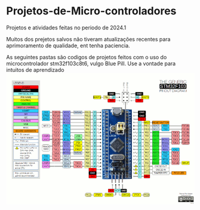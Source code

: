# Projetos-de-Micro-controladores
Projetos e atividades feitas no  periodo de 2024.1

Muitos dos prejetos salvos não tiveram atualizações recentes para aprimoramento de qualidade, ent tenha paciencia.

 As seguintes pastas são codigos de projetos feitos com o uso do microcontrolador stm32f103c8t6, vulgo Blue Pill.
Use a vontade para intuitos de aprendizado
![Logo do Projeto](https://github.com/Llezzado/Projetos-de-Micro-controladores/blob/main/img/Captura%20de%20tela%202024-09-05%20001332.png)


